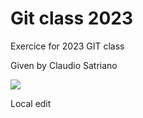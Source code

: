 # Git class 2023

Exercice for 2023 GIT class 

Given by Claudio Satriano 

![](https://upload.wikimedia.org/wikipedia/commons/c/c6/Aretha_Franklin_1968.jpg)

Local edit 
